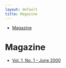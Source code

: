 ```yaml
---
layout: default
title: Magazine
---
```

<nav class="breadcrumb" aria-label="breadcrumbs">
  <ul>
    <li class="is-active"><a href="#" aria-current="page">Magazine</a></li>
  </ul>
</nav>


<h1>Magazine</h1>
<ul>
  <li><a href="{{ site.url }}{{ site.baseurl }}/pages/magazine/vol_1_no_1/bi_vol_1_no_1_home.html">Vol. 1, No. 1 - June 2000</a></li>
</ul>
